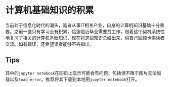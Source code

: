 # 计算机基础知识的积累

当前处于信息化时代的潮头，笔者从事IT相关产业，自身的计算机知识基础十分重要。之前一直只有学习没有积累，恰逢临近毕业需要找工作，借着这个契机系统性地复习了相关的计算机基础知识，现在将这些知识总结出来，供自己回顾也供读者交流。如有错误，还希望读者能够不吝指出。

## Tips
其中的`jupyter notebook`在网页上显示可能会有问题，包括但不限于图片无法加载以及`load error`。推荐将其下载到本地用`jupyter notebook`打开。
